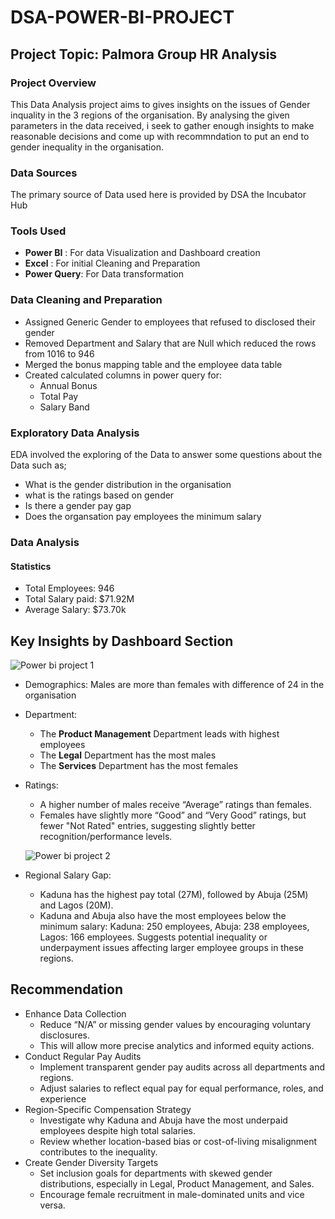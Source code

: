 # DSA-POWER-BI-PROJECT
## Project Topic: Palmora Group HR Analysis

### Project Overview
This Data Analysis project aims to gives insights on the issues of Gender inquality in the 3 regions of the organisation. By analysing the given parameters in the data received, i seek to gather enough insights to make reasonable decisions and come up with recommndation to put an end to gender inequality in the organisation.

### Data Sources
The primary source of Data used here is provided by DSA the Incubator Hub

### Tools Used
- **Power BI** : For data Visualization and Dashboard creation
- **Excel** : For initial Cleaning and Preparation
- **Power Query**: For Data transformation

### Data Cleaning and Preparation
- Assigned Generic Gender to employees that refused to disclosed their gender
- Removed Department and Salary that are Null which reduced the rows from 1016 to 946
- Merged the bonus mapping table and the employee data table
- Created calculated columns in power query for:
   - Annual Bonus
   - Total Pay
   - Salary Band

### Exploratory Data Analysis
  EDA involved the exploring of the Data to answer some questions about the Data such as;
  - What is the gender distribution in the organisation
  - what is the ratings based on gender
  - Is there a gender pay gap
  - Does the organsation pay employees the minimum salary

### Data Analysis
#### Statistics
- Total Employees: 946
- Total Salary paid: $71.92M
- Average Salary: $73.70k

## Key Insights by Dashboard Section

![Power bi project 1](https://github.com/user-attachments/assets/b4332e7c-138e-4550-b3c7-e0b964af6ad7)

- Demographics: Males are more than females with difference of 24 in the organisation
- Department:
   - The **Product Management** Department leads with highest employees
   - The **Legal** Department has the most males
   - The **Services** Department has the most females
- Ratings:
   - A higher number of males receive “Average” ratings than females.
   - Females have slightly more “Good” and “Very Good” ratings, but fewer "Not Rated" entries, suggesting slightly better recognition/performance levels.

  ![Power bi project 2](https://github.com/user-attachments/assets/a61f784c-95fc-4e8a-916c-37ed93d026e1)

 - Regional Salary Gap:
     - Kaduna has the highest pay total (27M), followed by Abuja (25M) and Lagos (20M).
     - Kaduna and Abuja also have the most employees below the minimum salary: Kaduna: 250 employees, Abuja: 238 employees, Lagos: 166 employees.
Suggests potential inequality or underpayment issues affecting larger employee groups in these regions.


## Recommendation
- Enhance Data Collection
   - Reduce “N/A” or missing gender values by encouraging voluntary disclosures.
   - This will allow more precise analytics and informed equity actions.
- Conduct Regular Pay Audits
   - Implement transparent gender pay audits across all departments and regions.
   - Adjust salaries to reflect equal pay for equal performance, roles, and experience
- Region-Specific Compensation Strategy
   - Investigate why Kaduna and Abuja have the most underpaid employees despite high total salaries.
   - Review whether location-based bias or cost-of-living misalignment contributes to the inequality.
- Create Gender Diversity Targets
   - Set inclusion goals for departments with skewed gender distributions, especially in Legal, Product Management, and Sales.
   - Encourage female recruitment in male-dominated units and vice versa.

  
